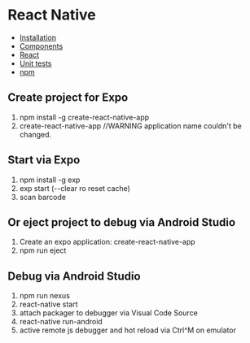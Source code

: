 React Native
============

* [Installation](./docs/INSTALL.md)  
* [Components](./docs/COMPONENTS.md)  
* [React](./docs/REACT.md)
* [Unit tests](./docs/TESTS.md)
* [npm](./docs/NPM.md)

## Create project for Expo

1. npm install -g create-react-native-app
1. create-react-native-app <application name> //WARNING application name couldn't be changed.

## Start via Expo

1. npm install -g exp
1. exp start (--clear ro reset cache)
1. scan barcode

## Or eject project to debug via Android Studio

1. Create an expo application: create-react-native-app <application name>
1. npm run eject

## Debug via Android Studio

1. npm run nexus
1. react-native start
1. attach packager to debugger via Visual Code Source
1. react-native run-android
1. active remote js debugger and hot reload via Ctrl^M on emulator

